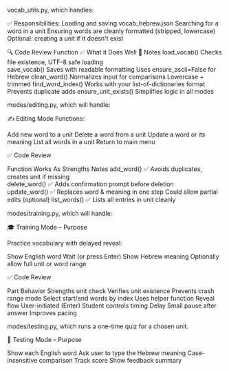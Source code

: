 vocab_utils.py, which handles:

✅ Responsibilities:
Loading and saving vocab_hebrew.json
Searching for a word in a unit
Ensuring words are cleanly formatted (stripped, lowercase)
Optional: creating a unit if it doesn't exist

🔍 Code Review
Function	✅ What it Does Well	📌 Notes
load_vocab()	Checks file existence, UTF-8 safe loading	
save_vocab()	Saves with readable formatting	Uses ensure_ascii=False for Hebrew
clean_word()	Normalizes input for comparisons	Lowercase + trimmed
find_word_index()	Works with your list-of-dictionaries format	Prevents duplicate adds
ensure_unit_exists()	Simplifies logic in all modes	

modes/editing.py, which will handle:

✍️ Editing Mode Functions:

Add new word to a unit
Delete a word from a unit
Update a word or its meaning
List all words in a unit
Return to main menu

✅ Code Review

Function	Works As	Strengths	Notes
add_word()	✅	Avoids duplicates, creates unit if missing	
delete_word()	✅	Adds confirmation prompt before deletion	
update_word()	✅	Replaces word & meaning in one step	Could allow partial edits (optional)
list_words()	✅	Lists all entries in unit cleanly

modes/training.py, which will handle:

🎓 Training Mode – Purpose

Practice vocabulary with delayed reveal:

Show English word
Wait (or press Enter)
Show Hebrew meaning
Optionally allow full unit or word range

✅ Code Review

Part	Behavior	Strengths
unit check	Verifies unit existence	Prevents crash
range mode	Select start/end words by index	Uses helper function
Reveal flow	User-initiated (Enter)	Student controls timing
Delay	Small pause after answer	Improves pacing

modes/testing.py, which runs a one-time quiz for a chosen unit.

🧪 Testing Mode – Purpose

Show each English word
Ask user to type the Hebrew meaning
Case-insensitive comparison
Track score
Show feedback summary